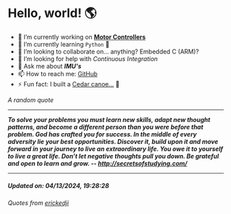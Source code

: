 # Hello, world! 🌎


- 🔧 I’m currently working on [**Motor Controllers**](https://github.com/kyleRhess/MicroMotor)
- 🌱 I’m currently learning `Python` **🐍**
- 👯 I’m looking to collaborate on... anything? Embedded C (ARM)?
- 🤔 I’m looking for help with *Continuous Integration*
- 💬 Ask me about ***IMU's***
- 📫 How to reach me: [GitHub](https://github.com/kyleRhess)
- ⚡ Fun fact: I built a [Cedar canoe...](https://kylerhess.github.io/canoe.html) 🛶

_A random quote_
___
***To solve your problems you must learn new skills, adapt new thought
patterns, and become a different person than you were before that
problem.  God has crafted you for success. In the middle of every
adversity lie your best opportunities. Discover it, build upon it and
move forward in your journey to live an extraordinary life.  You owe it
to yourself to live a great life. Don’t let negative thoughts pull you
down. Be grateful and open to learn and grow.
-- http://secretsofstudying.com/***
___
##### Updated on: 04/13/2024, 19:28:28
###### Quotes from [erickedji](https://gist.github.com/erickedji/68802)